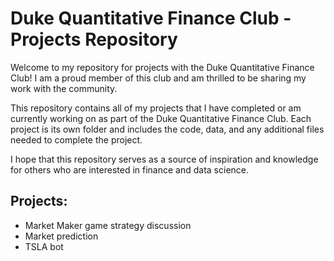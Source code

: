 # Duke Quantitative Finance Club - Projects Repository
Welcome to my repository for projects with the Duke Quantitative Finance Club! I am a proud member of this club and am thrilled to be sharing my work with the community.

This repository contains all of my projects that I have completed or am currently working on as part of the Duke Quantitative Finance Club. Each project is its own folder and includes the code, data, and any additional files needed to complete the project.

I hope that this repository serves as a source of inspiration and knowledge for others who are interested in finance and data science.

## Projects:
- Market Maker game strategy discussion
- Market prediction
- TSLA bot